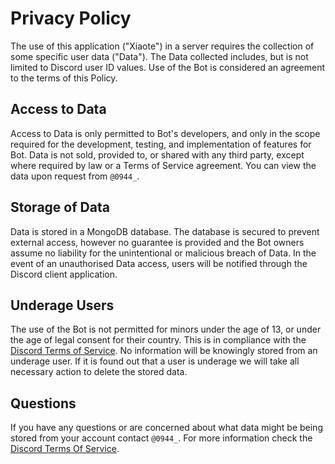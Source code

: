# Privacy Policy

The use of this application ("Xiaote") in a server requires the collection of some specific user data ("Data"). The Data collected includes, but is not limited to Discord user ID values. Use of the Bot is considered an agreement to the terms of this Policy. 

## Access to Data

Access to Data is only permitted to Bot's developers, and only in the scope required for the development, testing, and implementation of features for Bot. Data is not sold, provided to, or shared with any third party, except where required by law or a Terms of Service agreement. You can view the data upon request from `@0944_`.

## Storage of Data

Data is stored in a MongoDB database. The database is secured to prevent external access, however no guarantee is provided and the Bot owners assume no liability for the unintentional or malicious breach of Data. In the event of an unauthorised Data access, users will be notified through the Discord client application.
 
 
## Underage Users

The use of the Bot is not permitted for minors under the age of 13, or under the age of legal consent for their country. This is in compliance with the [Discord Terms of Service](https://discord.com/terms). No information will be knowingly stored from an underage user. If it is found out that a user is underage we will take all necessary action to delete the stored data.

## Questions

If you have any questions or are concerned about what data might be being stored from your account contact `@0944_`. For more information check the [Discord Terms Of Service](https://discord.com/terms).
